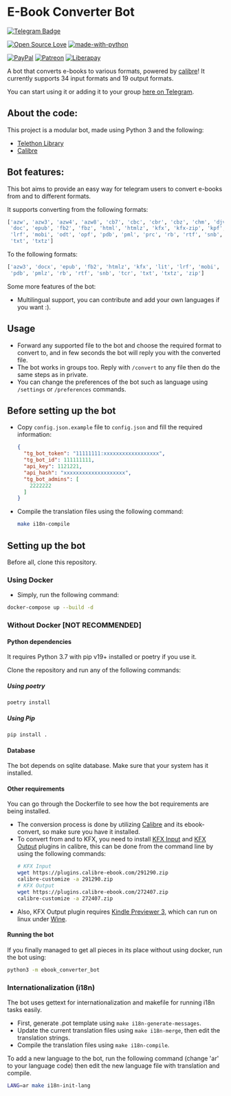 # E-Book Converter Bot

[![Telegram Badge](https://img.shields.io/badge/Telegram-Use%20Now!-2CA5E0?style=flat&labelColor=2CA5E0&logo=Telegram&logoColor=white&link=https://t.me/ebook_converter_bot)](https://t.me/ebook_converter_bot)

[![Open Source Love](https://badges.frapsoft.com/os/v1/open-source.png?v=103)](https://github.com/ellerbrock/open-source-badges/)
[![made-with-python](https://img.shields.io/badge/Made%20with-Python-1f425f.svg)](https://www.python.org/)

[![PayPal](https://img.shields.io/badge/PayPal-Donate-00457C?style=flat&labelColor=00457C&logo=PayPal&logoColor=white&link=https://www.paypal.me/yshalsager)](https://www.paypal.me/yshalsager)
[![Patreon](https://img.shields.io/badge/Patreon-Support-F96854?style=flat&labelColor=F96854&logo=Patreon&logoColor=white&link=https://www.patreon.com/XiaomiFirmwareUpdater)](https://www.patreon.com/XiaomiFirmwareUpdater)
[![Liberapay](https://img.shields.io/badge/Liberapay-Support-F6C915?style=flat&labelColor=F6C915&logo=Liberapay&logoColor=white&link=https://liberapay.com/yshalsager)](https://liberapay.com/yshalsager)

A bot that converts e-books to various formats, powered by [calibre](https://calibre-ebook.com/)!
It currently supports 34 input formats and 19 output formats.

You can start using it or adding it to your group [here on Telegram](https://t.me/ebook_converter_bot).

## About the code:

This project is a modular bot, made using Python 3 and the following:

- [Telethon Library](https://github.com/LonamiWebs/Telethon/)
- [Calibre](https://calibre-ebook.com/)

## Bot features:

This bot aims to provide an easy way for telegram users to convert e-books from and to different formats.

It supports converting from the following formats:

```python
['azw', 'azw3', 'azw4', 'azw8', 'cb7', 'cbc', 'cbr', 'cbz', 'chm', 'djvu', 'docx',
 'doc', 'epub', 'fb2', 'fbz', 'html', 'htmlz', 'kfx', 'kfx-zip', 'kpf', 'lit',
 'lrf', 'mobi', 'odt', 'opf', 'pdb', 'pml', 'prc', 'rb', 'rtf', 'snb', 'tcr',
 'txt', 'txtz']
```

To the following formats:

```python
['azw3', 'docx', 'epub', 'fb2', 'htmlz', 'kfx', 'lit', 'lrf', 'mobi', 'oeb',
 'pdb', 'pmlz', 'rb', 'rtf', 'snb', 'tcr', 'txt', 'txtz', 'zip']
```

Some more features of the bot:

- Multilingual support, you can contribute and add your own languages if you want :).

## Usage

- Forward any supported file to the bot and choose the required format to convert to, and in few seconds the bot will
  reply you with the converted file.
- The bot works in groups too. Reply with `/convert` to any file then do the same steps as in private.
- You can change the preferences of the bot such as language using `/settings` or `/preferences` commands.

## Before setting up the bot

- Copy `config.json.example` file to `config.json` and fill the required information:
  ```json
  {
    "tg_bot_token": "11111111:xxxxxxxxxxxxxxxxxx",
    "tg_bot_id": 111111111,
    "api_key": 1121221,
    "api_hash": "xxxxxxxxxxxxxxxxxxxx",
    "tg_bot_admins": [
      2222222
    ]
  }
  ```
- Compile the translation files using the following command:
  ```bash
  make i18n-compile 
  ```

## Setting up the bot

Before all, clone this repository.

### Using Docker

- Simply, run the following command:

```bash
docker-compose up --build -d
```

### Without Docker [NOT RECOMMENDED]

#### Python dependencies

It requires Python 3.7 with pip v19+ installed or poetry if you use it.

Clone the repository and run any of the following commands:

##### Using poetry

```bash
poetry install
```

##### Using Pip

```bash
pip install .
```

#### Database

The bot depends on sqlite database. Make sure that your system has it installed.

#### Other requirements

You can go through the Dockerfile to see how the bot requirements are being installed.

- The conversion process is done by utilizing [Calibre](https://calibre-ebook.com/) and its ebook-convert, so make sure
  you have it installed.
- To convert from and to KFX, you need to install [KFX Input](https://www.mobileread.com/forums/showthread.php?t=291290)
  and [KFX Output](https://www.mobileread.com/forums/showthread.php?t=272407) plugins in calibre, this can be done from
  the command line by using the following commands:
  ```bash
  # KFX Input
  wget https://plugins.calibre-ebook.com/291290.zip 
  calibre-customize -a 291290.zip
  # KFX Output
  wget https://plugins.calibre-ebook.com/272407.zip
  calibre-customize -a 272407.zip
  ```
- Also, KFX Output plugin requires [Kindle Previewer 3](https://kdp.amazon.com/en_US/help/topic/G202131170), which can
  run on linux under [Wine](https://appdb.winehq.org/objectManager.php?sClass=application&iId=18012).

#### Running the bot

If you finally managed to get all pieces in its place without using docker, run the bot using:

```bash
python3 -m ebook_converter_bot
```

### Internationalization (i18n)

The bot uses gettext for internationalization and makefile for running i18n tasks easily.

- First, generate .pot template using `make i18n-generate-messages`.
- Update the current translation files using `make i18n-merge`, then edit the translation strings.
- Compile the translation files using `make i18n-compile`.

To add a new language to the bot, run the following command (change 'ar' to your language code) then edit the new
language file with translation and compile.

```bash
LANG=ar make i18n-init-lang
```
